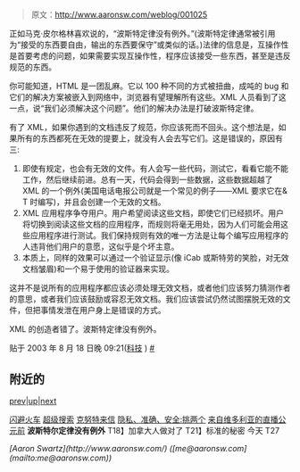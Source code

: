 # 

> 原文：<http://www.aaronsw.com/weblog/001025>

正如马克·皮尔格林喜欢说的，“波斯特定律没有例外。”(波斯特定律通常被引用为“接受的东西要自由，输出的东西要保守”或类似的话。)法律的信息是，互操作性是首要考虑的问题，如果需要实现互操作性，程序应该接受一些东西，甚至是违反规范的东西。

你可能知道，HTML 是一团乱麻。它以 100 种不同的方式被扭曲，成吨的 bug 和它们的解决方案被嵌入到网络中，浏览器有望理解所有这些。XML 人员看到了这一点，说“我们必须解决这个问题”。他们的解决办法是打破波斯特定律。

有了 XML，如果你遇到的文档违反了规范，你应该死而不回头。这个想法是，如果所有的东西都死在无效的提要上，就没有人会去写它们。这是错误的，原因有三:

1.  即使有规定，也会有无效的文件。有人会写一些代码，测试它，看看它能不能工作，然后继续前进。总有一天，代码会得到一些数据，这些数据超越了 XML 的一个例外(美国电话电报公司就是一个常见的例子——XML 要求它在& T 时编写)，并且会创建一个无效的文档。
2.  XML 应用程序争夺用户。用户希望阅读这些文档，即使它们已经损坏。用户将切换到阅读这些文档的应用程序，而规则将毫无用处，因为人们可能会用这些应用程序进行测试。我们保持规则有效的唯一方法是让每个编写应用程序的人违背他们用户的意愿，这似乎是个坏主意。
3.  本质上，同样的效果可以通过一个验证显示(像 iCab 或斯特劳的笑脸，对无效文档皱眉)和一个易于使用的验证器来实现。

这并不是说所有的应用程序都应该必须处理无效文档，或者他们应该努力猜测作者的意思，或者我们应该鼓励或容忍无效文档。我们应该尝试仍然试图摆脱无效的文件，但把事情发泄在用户身上是错误的方式。

XML 的创造者错了。波斯特定律没有例外。

贴于 2003 年 8 月 18 日晚 09:21([科技](cat_technology) ) [#](001025)

## 附近的

[prev](001024 "Live from victoria.bc.ca")|[up](./)|[next](001026 "Canadians Do It Right")

[闪避火车](001010)
[超级搜索](001011)
[克努特来信](001014)
[隐私、准确、安全:挑两个](001016)
[来自维多利亚的直播公元前](001024)
**波斯特尔定律没有例外**
T18】加拿大人做对了
T21】标准的秘密
今天
T27

<address>[Aaron Swartz](http://www.aaronsw.com/) ([me@aaronsw.com](mailto:me@aaronsw.com))</address>